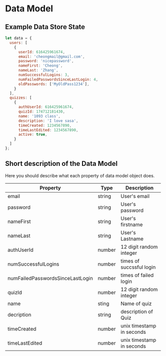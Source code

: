 # Data Model

## Example Data Store State
```javascript
let data = {
  users: [
    {
      userId: 616425961674,
      email: 'cheongmail@gmail.com',
      password: 'nicepassword',
      nameFirst: 'Cheong',
      nameLast: 'Zhang',
      numSuccessfulLogins: 3,
      numFailedPasswordsSinceLastLogin: 4,
      oldPasswords: ['MyOldPass1234'],
    }
  ],
  quizzes: [
    {
      authUserId: 616425961674,
      quizId: 174712181430,
      name: '1093 class',
      description: 'I love sasa',
      timeCreated: 1234567890,
      timeLastEdited: 1234567890,
      active: true,
    }
  ]
};
```
## Short description of the Data Model

Here you should describe what each property of data model object does.

| Property | Type | Description |
| -------- | ---- | ----------- |
| email    | string| User's email|
|password  |string |User's password|
|nameFirst |string |User's firstname|
|nameLast |string |User's Lastname|
|authUserId | number | 12 digit random integer |
|numSuccessfulLogins|number |times of succssful login|
|numFailedPasswordsSinceLastLogin|number|times of failed login|
|quizId|number|12 digit random integer|
|name|sting|Name of quiz|
|decription|string|description of Quiz|
|timeCreated|number| unix timestamp in seconds |
|timeLastEdited|number|unix timestamp in seconds|

